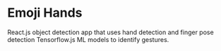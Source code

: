 # Emoji Hands
React.js object detection app that uses hand detection and finger pose detection Tensorflow.js ML models to identify gestures.
